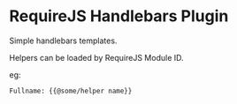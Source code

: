 RequireJS Handlebars Plugin
===

Simple handlebars templates.

Helpers can be loaded by RequireJS Module ID.

eg:
```
Fullname: {{@some/helper name}}
```
